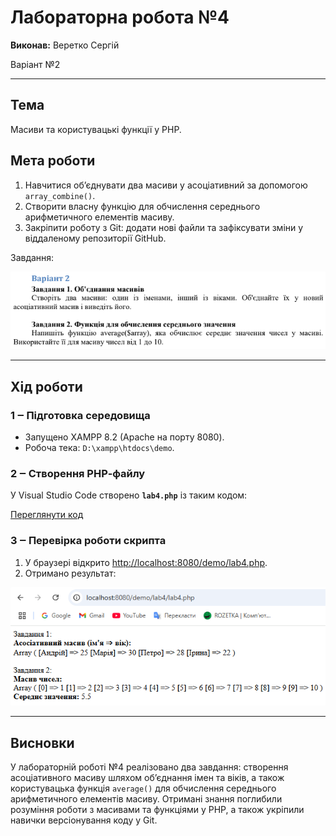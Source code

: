 # Лабораторна робота №4

**Виконав:** Веретко Сергій

Варіант №2

---

## Тема

Масиви та користувацькі функції у PHP.

## Мета роботи

1. Навчитися об’єднувати два масиви у асоціативний за допомогою `array_combine()`.
2. Створити власну функцію для обчислення середнього арифметичного елементів масиву.
3. Закріпити роботу з Git: додати нові файли та зафіксувати зміни у віддаленому репозиторії GitHub.

Завдання:

![image](https://github.com/xanax4rl/Web-technologies_and_web-design/blob/main/lab4/lab4_task.png)

---

## Хід роботи

### 1 ‒ Підготовка середовища

* Запущено XAMPP 8.2 (Apache на порту 8080).
* Робоча тека: `D:\xampp\htdocs\demo`.

### 2 ‒ Створення PHP‑файлу

У Visual Studio Code створено **`lab4.php`** із таким кодом:

[Переглянути код](https://github.com/xanax4rl/Web-technologies_and_web-design/blob/main/lab4/lab4.php)

### 3 ‒ Перевірка роботи скрипта

1. У браузері відкрито [http://localhost:8080/demo/lab4.php](http://localhost:8080/demo/lab4.php).
2. Отримано результат:

![image](https://github.com/xanax4rl/Web-technologies_and_web-design/blob/main/lab4/lab4.png)

---

## Висновки

У лабораторній роботі №4 реалізовано два завдання: створення асоціативного масиву шляхом об’єднання імен та віків, а також користувацька функція `average()` для обчислення середнього арифметичного елементів масиву. Отримані знання поглибили розуміння роботи з масивами та функціями у PHP, а також укріпили навички версіонування коду у Git.
